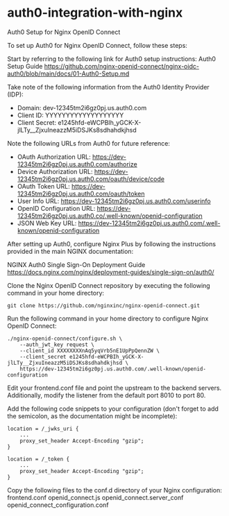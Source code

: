 # auth0-integration-with-nginx

Auth0 Setup for Nginx OpenID Connect

To set up Auth0 for Nginx OpenID Connect, follow these steps:

Start by referring to the following link for Auth0 setup instructions:
Auth0 Setup Guide
https://github.com/nginx-openid-connect/nginx-oidc-auth0/blob/main/docs/01-Auth0-Setup.md


Take note of the following information from the Auth0 Identity Provider (IDP):
- Domain: dev-12345tm2i6gz0pj.us.auth0.com
- Client ID: YYYYYYYYYYYYYYYYYYY
- Client Secret: e1245hfd-eWCPBIh_yGCK-X-jlLTy__ZjxuIneazzM5iDSJKs8sdhahdkjhsd

Note the following URLs from Auth0 for future reference:
- OAuth Authorization URL: https://dev-12345tm2i6gz0pj.us.auth0.com/authorize
- Device Authorization URL: https://dev-12345tm2i6gz0pj.us.auth0.com/oauth/device/code
- OAuth Token URL: https://dev-12345tm2i6gz0pj.us.auth0.com/oauth/token
- User Info URL: https://dev-12345tm2i6gz0pj.us.auth0.com/userinfo
- OpenID Configuration URL: https://dev-12345tm2i6gz0pj.us.auth0.co/.well-known/openid-configuration
- JSON Web Key URL: https://dev-12345tm2i6gz0pj.us.auth0.com/.well-known/openid-configuration

After setting up Auth0, configure Nginx Plus by following the instructions provided in the main NGINX documentation:

NGINX Auth0 Single Sign-On Deployment Guide
https://docs.nginx.com/nginx/deployment-guides/single-sign-on/auth0/

Clone the Nginx OpenID Connect repository by executing the following command in your home directory:
```
git clone https://github.com/nginxinc/nginx-openid-connect.git
```

Run the following command in your home directory to configure Nginx OpenID Connect:

```
./nginx-openid-connect/configure.sh \
    --auth_jwt_key request \
    --client_id XXXXXXXXnAq5yqVrb5nE1UpPpQennZW \
    --client_secret e1245hfd-eWCPBIh_yGCK-X-jlLTy__ZjxuIneazzM5iDSJKs8sdhahdkjhsd \
    https://dev-12345tm2i6gz0pj.us.auth0.com/.well-known/openid-configuration
```

Edit your frontend.conf file and point the upstream to the backend servers. 
Additionally, modify the listener from the default port 8010 to port 80.

Add the following code snippets to your configuration (don't forget to add the semicolon, as the documentation might be incomplete):

```
location = /_jwks_uri {
    ...
    proxy_set_header Accept-Encoding "gzip";
}

location = /_token {
    ...
    proxy_set_header Accept-Encoding "gzip";
}
```

Copy the following files to the conf.d directory of your Nginx configuration:
        frontend.conf
        openid_connect.js
        openid_connect.server_conf
        openid_connect_configuration.conf

